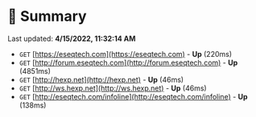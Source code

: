 # 📖 Summary
Last updated: **4/15/2022, 11:32:14 AM**

- `GET` [https://eseqtech.com](https://eseqtech.com) - **Up** (220ms)
- `GET` [http://forum.eseqtech.com](http://forum.eseqtech.com) - **Up** (4851ms)
- `GET` [http://hexp.net](http://hexp.net) - **Up** (46ms)
- `GET` [http://ws.hexp.net](http://ws.hexp.net) - **Up** (46ms)
- `GET` [http://eseqtech.com/infoline](http://eseqtech.com/infoline) - **Up** (138ms)
